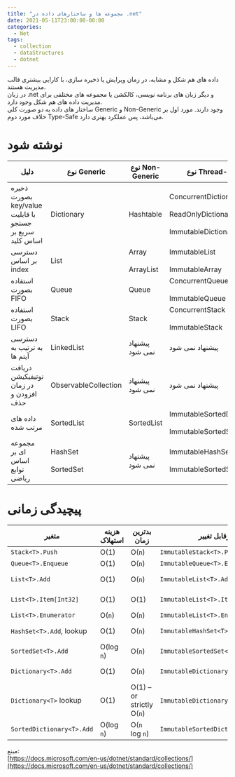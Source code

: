 ```yaml
---
title: "مجموعه ها و ساختارهای داده در .net"
date: 2021-05-11T23:00:00-00:00
categories:
  - Net
tags:
  - collection
  - dataStructures
  - dotnet
---
```


داده های هم شکل و مشابه، در زمان ویرایش یا ذخیره سازی، با کارایی بیشتری قالب مدیریت هستند.  
در زبان .net و دیگر زبان های برنامه نویسی، کالکشن یا مجموعه های مختلفی برای مدیریت داده های هم شکل وجود دارد.  
ساختار های داده به دو صورت کلی Generic و Non-Generic وجود دارند. مورد اول بر خلاف مورد دوم Type-Safe می‌باشد، پس عملکرد بهتری دارد.  


# نوشته شود


|دلیل|نوع Generic|نوع Non-Generic|نوع Thread-safe|
|-|-|-|-|
|ذخیره بصورت key/value با قابلیت جستجو سریع بر اساس کلید|Dictionary|Hashtable|ConcurrentDictionary<br /><br /> ReadOnlyDictionary<br /><br /> ImmutableDictionary|
|دسترسی بر اساس index|List|Array<br /><br /> ArrayList|ImmutableList<br /><br /> ImmutableArray|
|استفاده بصورت FIFO|Queue|Queue|ConcurrentQueue<br /><br /> ImmutableQueue|
|استفاده بصورت LIFO|Stack|Stack|ConcurrentStack<br /><br /> ImmutableStack|
|دسترسی به ترتیب به آیتم ها|LinkedList|پیشنهاد نمی شود|پیشنهاد نمی شود|
|دریافت نوتیفیکیشن در زمان افزودن و حذف|ObservableCollection|پیشنهاد نمی شود|پیشنهاد نمی شود|
|داده های مرتب شده|SortedList|SortedList|ImmutableSortedDictionary<br /><br /> ImmutableSortedSet|
|مجموعه ای بر اساس توابع ریاضی|HashSet<br /><br /> SortedSet|پیشنهاد نمی شود|ImmutableHashSet<br /><br /> ImmutableSortedSet|


# پیچیدگی زمانی

| متغیر                   | هزینه استهلاک  | بدترین زمان                | غیرقابل تغییر                          | پیچیدگی زمانی |
|---------------------------|------------|---------------------------|------------------------------------|------------|
| `Stack<T>.Push`           | O(1)       | O(`n`)                    | `ImmutableStack<T>.Push`           | O(1)       |
| `Queue<T>.Enqueue`        | O(1)       | O(`n`)                    | `ImmutableQueue<T>.Enqueue`        | O(1)       |
| `List<T>.Add`             | O(1)       | O(`n`)                    | `ImmutableList<T>.Add`             | O(log `n`) |
| `List<T>.Item[Int32]`     | O(1)       | O(1)                      | `ImmutableList<T>.Item[Int32]`     | O(log `n`) |
| `List<T>.Enumerator`      | O(`n`)     | O(`n`)                    | `ImmutableList<T>.Enumerator`      | O(`n`)     |
| `HashSet<T>.Add`, lookup  | O(1)       | O(`n`)                    | `ImmutableHashSet<T>.Add`          | O(log `n`) |
| `SortedSet<T>.Add`        | O(log `n`) | O(`n`)                    | `ImmutableSortedSet<T>.Add`        | O(log `n`) |
| `Dictionary<T>.Add`       | O(1)       | O(`n`)                    | `ImmutableDictionary<T>.Add`       | O(log `n`) |
| `Dictionary<T>` lookup    | O(1)       | O(1) – or strictly O(`n`) | `ImmutableDictionary<T>` lookup    | O(log `n`) |
| `SortedDictionary<T>.Add` | O(log `n`) | O(`n` log `n`)            | `ImmutableSortedDictionary<T>.Add` | O(log `n`) |

مبنع:  
[https://docs.microsoft.com/en-us/dotnet/standard/collections/](https://docs.microsoft.com/en-us/dotnet/standard/collections/)  
